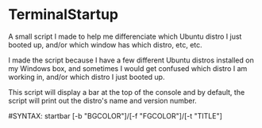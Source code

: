 # TerminalStartup
A small script I made to help me differenciate which Ubuntu distro I just booted up, and/or which window has which distro, etc, etc.

I made the script because I have a few different Ubuntu distros installed on my Windows box, and sometimes I would get confused which distro I am working in, and/or which distro I just booted up.

This script will display a bar at the top of the console and by default, the script will print out the distro's name and version number.


#SYNTAX:
startbar [-b "BGCOLOR"]/[-f "FGCOLOR"]/[-t "TITLE"]
